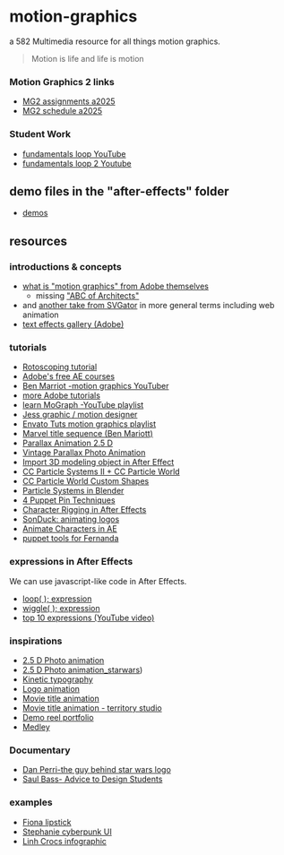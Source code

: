 # motion-graphics
a 582 Multimedia resource for all things motion graphics.

>Motion is life and life is motion

### Motion Graphics 2 links
  - [MG2 assignments a2025](/mg2-assignments-a2025.md)
  - [MG2 schedule a2025](/mg2-schedule-a2025.md)

### Student Work
  - [fundamentals loop YouTube](https://youtu.be/56JMW_uh92s)
  - [fundamentals loop 2 Youtube](https://youtu.be/Po6pBlqOiIU)

## demo files in the "after-effects" folder
- [demos](/after-effects/)

## resources
### introductions & concepts
  - [what is "motion graphics" from Adobe themselves](https://www.adobe.com/uk/creativecloud/animation/discover/motion-graphics.html)
    - missing ["ABC of Architects"](https://vimeo.com/56974716)
  - and [another take from SVGator](https://www.svgator.com/blog/motion-design-basics-guide/) in more general terms including web animation
  - [text effects gallery (Adobe)](https://blog.motionisland.com/after-effects-presets-text-animation/)


### tutorials
  - [Rotoscoping tutorial](https://youtu.be/eoOIrdb_0ko)
  - [Adobe's free AE courses](https://adobevideotraining.com/after-effects/introductory-courses/?utm_source=after-effects-product)
  - [Ben Marriot -motion graphics YouTuber](https://www.youtube.com/BenMarriott)
  - [more Adobe tutorials](https://www.youtube.com/playlist?list=PLzTRmaCL97qvBfveISskItJ04S0WPOEwT)
  - [learn MoGraph -YouTube playlist](https://www.youtube.com/@learnmograph)
  - [Jess graphic / motion designer](https://youtu.be/0N0NHlvMEWs?si=bwFFzlRHJleOhv11)
  - [Envato Tuts motion graphics playlist](https://www.youtube.com/playlist?list=PLgGbWId6zgaV9QYvGLQF_hWgTR5jk_s_q)
  - [Marvel title sequence (Ben Mariott)](https://blog.motionisland.com/after-effects-presets-text-animation/)
  - [Parallax Animation 2.5 D](https://www.youtube.com/watch?v=cVtqsvsHi3M)
  - [Vintage Parallax Photo Animation](https://www.youtube.com/watch?v=t7pDknj-AO4&t=47s)
  - [Import 3D modeling object in After Effect](https://helpx.adobe.com/ca/after-effects/using/import-3d-model.html)
  - [CC Particle Systems II + CC Particle World](https://www.youtube.com/watch?v=7Fp9207Ds5I&t=130s)
  - [CC Particle World Custom Shapes](https://www.youtube.com/watch?v=XxwxSXhU52Q)
  - [Particle Systems in Blender](https://www.youtube.com/watch?v=Lj2EBG2_ooQ)
  - [4 Puppet Pin Techniques](https://www.youtube.com/watch?v=Fqls8BOZ-u0)
  - [Character Rigging in After Effects](https://www.youtube.com/watch?v=iMuG6okkm58)
  - [SonDuck: animating logos](https://youtu.be/M2S-6ptUvus)
  - [Animate Characters in AE](https://www.youtube.com/watch?v=ojJUToDaVd0)
  - [puppet tools for Fernanda](https://youtu.be/Fqls8BOZ-u0)
    

### expressions in After Effects
We can use javascript-like code in After Effects.
 - [loop( ); expression](https://www.schoolofmotion.com/blog/loop-expression-after-effects)
 - [wiggle( ); expression](https://www.schoolofmotion.com/blog/wiggle-expression)
 - [top 10 expressions (YouTube video)](https://www.youtube.com/watch?v=wzg9ARFHu3E)

### inspirations
- [2.5 D Photo animation](https://www.instagram.com/andreimallmann/%E2%80%8B)
- [2.5 D Photo animation_starwars](https://www.willmacneil.com/portfolio/sky-movies-star-wars))
- [Kinetic typography](https://studiodumbar.com/work)
- [Logo animation](https://www.youtube.com/watch?v=l5ayGzKrsT4​)
- [Movie title animation](https://www.artofthetitle.com)
- [Movie title animation - territory studio](https://territorystudio.com/project-category/titles-design/)
- [Demo reel portfolio](https://www.behance.net/moodboard/219705849/SHOWREEL)
- [Medley](https://www.behance.net/moodboard/199249939/Motion)

### Documentary
- [Dan Perri-the guy behind star wars logo](https://www.artofthetitle.com/designer/dan-perri/)
- [Saul Bass- Advice to Design Students](https://www.youtube.com/watch?v=S7l0mIlzx_I)
  
### examples
  - [Fiona lipstick](https://youtu.be/Qj3ao-cCkxM)
  - [Stephanie cyberpunk UI](https://youtu.be/b8RWat82WtU)
  - [Linh Crocs infographic](https://youtu.be/ioxyoVER_Fk)

<!-- Lipstick: https://youtu.be/Qj3ao-cCkxM?si=w--mK5Tf7-ShFpjA

Infographic: https://youtu.be/4ENgHGR3Blo?si=zDe3pxM2qKxX7nxB

Drink Ad: https://youtu.be/2E0FqQoBsHc?si=nS2AtLNdVvTZ5U8f -->
